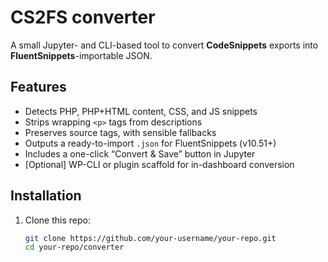 # CS2FS converter

A small Jupyter- and CLI-based tool to convert **CodeSnippets** exports into **FluentSnippets**-importable JSON.  

## Features

- Detects PHP, PHP+HTML content, CSS, and JS snippets  
- Strips wrapping `<p>` tags from descriptions  
- Preserves source tags, with sensible fallbacks  
- Outputs a ready-to-import `.json` for FluentSnippets (v10.51+)  
- Includes a one-click “Convert & Save” button in Jupyter  
- [Optional] WP-CLI or plugin scaffold for in-dashboard conversion  

## Installation

1. Clone this repo:  
   ```bash
   git clone https://github.com/your-username/your-repo.git
   cd your-repo/converter
